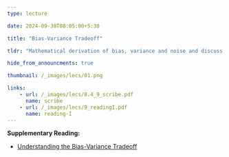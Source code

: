 ```yaml
---
type: lecture

date: 2024-09-30T08:05:00+5:30

title: "Bias-Variance Tradeoff"

tldr: "Mathematical derivation of bias, variance and noise and discuss their trade-off"

hide_from_announcments: true

thumbnail: /_images/lecs/01.png

links:
    - url: /_images/lecs/8.4_9_scribe.pdf
      name: scribe
    - url: /_images/lecs/9_readingI.pdf
      name: reading-I
---
```

**Supplementary Reading:**
- [Understanding the Bias-Variance Tradeoff](https://scott.fortmann-roe.com/docs/BiasVariance.html)
